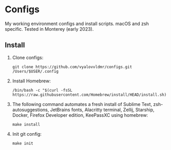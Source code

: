# Configs
My working environment configs and install scripts. macOS and zsh specific. Tested in Monterey (early 2023).

## Install

1. Clone configs:
    ```
    git clone https://github.com/vyalovvldmr/configs.git /Users/$USER/.config
    ```
1. Install Homebrew:
    ```
    /bin/bash -c "$(curl -fsSL https://raw.githubusercontent.com/Homebrew/install/HEAD/install.sh)"
    ```
1. The following command automates a fresh install of Sublime Text, zsh-autosuggestions, JetBrains fonts, Alacritty terminal, Zellij, Starship, Docker, Firefox Developer edition, KeePassXC using homebrew:
    ```
    make install
    ```
1. Init git config:
    ```
    make init
    ```
